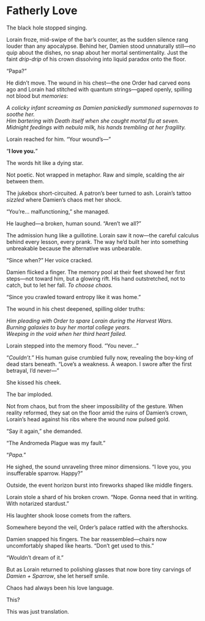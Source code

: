 # Fatherly Love

The black hole stopped singing.  

Lorain froze, mid-swipe of the bar’s counter, as the sudden silence rang louder than any apocalypse. Behind her, Damien stood unnaturally still—no quip about the dishes, no snap about her mortal sentimentality. Just the faint *drip-drip* of his crown dissolving into liquid paradox onto the floor.  

“Papa?”  

He didn’t move. The wound in his chest—the one Order had carved eons ago and Lorain had stitched with quantum strings—gaped openly, spilling not blood but *memories*:  

*A colicky infant screaming as Damien panickedly summoned supernovas to soothe her.*  
*Him bartering with Death itself when she caught mortal flu at seven.*  
*Midnight feedings with nebula milk, his hands trembling at her fragility.*  

Lorain reached for him. “Your wound’s—”  

“**I love you.**”  

The words hit like a dying star.  

Not poetic. Not wrapped in metaphor. Raw and simple, scalding the air between them.  

The jukebox short-circuited. A patron’s beer turned to ash. Lorain’s tattoo *sizzled* where Damien’s chaos met her shock.  

“You’re… malfunctioning,” she managed.  

He laughed—a broken, human sound. “Aren’t we all?”  

The admission hung like a guillotine. Lorain saw it now—the careful calculus behind every lesson, every prank. The way he’d built her into something unbreakable because the alternative was unbearable.  

“Since when?” Her voice cracked.  

Damien flicked a finger. The memory pool at their feet showed her first steps—not toward him, but a glowing rift. His hand outstretched, not to catch, but to let her fall. *To choose chaos.*  

“Since you crawled toward entropy like it was home.”  

The wound in his chest deepened, spilling older truths:  

*Him pleading with Order to spare Lorain during the Harvest Wars.*  
*Burning galaxies to buy her mortal college years.*  
*Weeping in the void when her third heart failed.*  

Lorain stepped into the memory flood. “You never…”  

“*Couldn’t.*” His human guise crumbled fully now, revealing the boy-king of dead stars beneath. “Love’s a weakness. A weapon. I swore after the first betrayal, I’d never—”  

She kissed his cheek.  

The bar imploded.  

Not from chaos, but from the sheer impossibility of the gesture. When reality reformed, they sat on the floor amid the ruins of Damien’s crown, Lorain’s head against his ribs where the wound now pulsed gold.  

“Say it again,” she demanded.  

“The Andromeda Plague was my fault.”  

“*Papa.*”  

He sighed, the sound unraveling three minor dimensions. “I love you, you insufferable sparrow. Happy?”  

Outside, the event horizon burst into fireworks shaped like middle fingers.  

Lorain stole a shard of his broken crown. “Nope. Gonna need that in writing. With notarized stardust.”  

His laughter shook loose comets from the rafters.  

Somewhere beyond the veil, Order’s palace rattled with the aftershocks.  

Damien snapped his fingers. The bar reassembled—chairs now uncomfortably shaped like hearts. “Don’t get used to this.”  

“Wouldn’t dream of it.”  

But as Lorain returned to polishing glasses that now bore tiny carvings of *Damien + Sparrow*, she let herself smile.  

Chaos had always been his love language.  

This?  

This was just translation.

